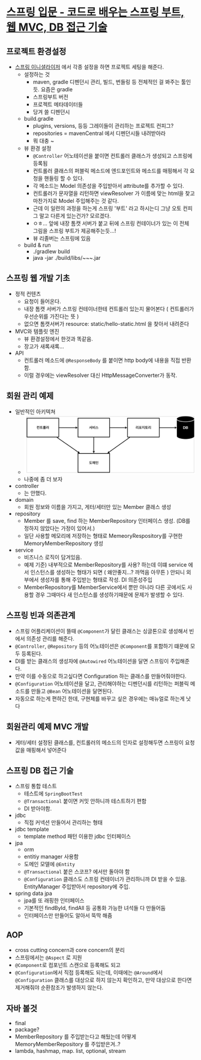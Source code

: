 # [스프링 입문 - 코드로 배우는 스프링 부트, 웹 MVC, DB 접근 기술](https://www.inflearn.com/course/%EC%8A%A4%ED%94%84%EB%A7%81-%EC%9E%85%EB%AC%B8-%EC%8A%A4%ED%94%84%EB%A7%81%EB%B6%80%ED%8A%B8)

## 프로젝트 환경설정

- [스프링 이니셜라이저](https://start.spring.io/) 에서 각종 설정을 하면 프로젝트 세팅을 해준다.
    - 설정하는 것
        - maven, gradle 디펜던시 관리, 빌드, 번들링 등 전체적인 걸 봐주는 툴인듯. 요즘은 gradle
        - 스프링부트 버전
        - 프로젝트 메타데이터들
        - 당겨 쓸 디펜던시
    - build.gradle
        - plugins, versions, 등등 그레이들이 관리하는 프로젝트 컨피그?
        - repositories = mavenCentral 에서 디펜던시들 내려받아라
        - 뭐 대충 ~
    - 뷰 환경 설정
        - `@Controller` 어노테이션을 붙이면 컨트롤러 클래스가 생성되고 스프링에 등록됨
        - 컨트롤러 클래스의 퍼블릭 메소드에 엔드포인트와 메소드를 매핑해서 각 요청을 핸들링 할 수 있다.
        - 각 메소드는 Model 의존성을 주입받아서 attribute를 추가할 수 있다.
        - 컨트롤러가 문자열을 리턴하면 viewResolver 가 이름에 맞는 html을 찾고 마찬가지로 Model 주입해주는 것 같다.
        - 근데 이 일련의 과정을 하는게 스프링 '부트' 라고 하시는디 그냥 오토 컨피그 말고 다른게 있는건가? 모르겠다.
        - ㅇㅎ... 앞에 내장 톰캣 서버가 붙고 뒤에 스프링 컨테이너가 있는 이 전체 그림을 스프링 부트가 제공해주는듯...!
        - 뷰 리졸버는 스프링에 있음
    - build & run
        - ./gradlew build
        - java -jar ./build/libs/~~~.jar

## 스프링 웹 개발 기초

- 정적 컨텐츠
    - 요청이 들어온다.
    - 내장 톰캣 서버가 스프링 컨테이너한테 컨트롤러 있는지 물어본다 ( 컨트롤러가 우선순위를 가진다는 뜻 )
    - 없으면 톰캣서버가 resource: static/hello-static.html 을 찾아서 내려준다
- MVC와 템플릿 엔진
    - 뷰 환경설정에서 한것과 똑같음.
    - 장고가 새록새록...
- API
    - 컨트롤러 메소드에 `@ResponseBody` 를 붙이면 http body에 내용을 직접 반환함.
    - 이럴 경우에는 viewResolver 대신 HttpMessageConverter가 동작.

## 회원 관리 예제

- 일반적인 아키텍쳐
    - ![arichtecture](./arichtecture.png)
    - 나중에 좀 더 보자
- controller
    - 는 안했다.
- domain
    - 회원 정보와 이름을 가지고, 게터/세터만 있는 Member 클래스 생성
- repository
    - Member 를 save, find 하는 MemberRepository 인터페이스 생성. (DB를 정하지 않았다는 가정이 있어서.)
    - 일단 사용할 메모리에 저장하는 형태로 MemeoryRespository를 구현한 MemoryMemberRepository 생성
- service
    - 비즈니스 로직이 담겨있음.
    - 예제 기준) 내부적으로 MemberRepository를 사용? 하는데 이떄 service 에서 인스턴스를 생성하는 형태가 되면 ( 왜안좋지...? 까먹음 아무튼 ) 안되니 외부에서 생성자를 통해 주입받는
      형태로 작성. DI 의존성주입
    - MemberRepository를 MemberService에서 뿐만 아니라 다른 곳에서도 사용할 경우 그때마다 새 인스턴스를 생성하기때문에 문제가 발생할 수 있다.

## 스프링 빈과 의존관계

- 스프링 어플리케이션이 뜰때 `@Component`가 달린 클래스는 싱글톤으로 생성해서 빈 에서 의존성 관리를 해준다.
- `@Controller`, `@Repository` 등의 어노테이션은 `@Component`를 포함하기 떄문에 모두 등록된다.
- DI를 받는 클래스의 생성자에 `@Autowired` 어노테이션을 달면 스프링이 주입해준다.
- 만약 이를 수동으로 하고싶다면 Configuration 하는 클래스를 만들어줘야한다.
- `@Configuration` 어노테이션을 달고, 관리해야하는 디펜던시를 리턴하는 퍼블릭 메소드를 만들고 `@Bean` 어노테이션을 달면된다.
- 자동으로 하는게 편하긴 한데, 구현체를 바꾸고 싶은 경우에는 매뉴얼로 하는게 낫다


## 회원관리 예제 MVC 개발

- 게터/세터 설정된 클래스를, 컨트롤러의 메소드의 인자로 설정해두면 스프링이 요청 값을 매핑해서 넣어준다

## 스프링 DB 접근 기술

- 스프링 통합 테스트
  - 테스트에 `SpringBootTest`
  - `@Transactional` 붙이면 커밋 안하니까 테스트하기 편함
  - DI 받아야함.
- jdbc
  - 직접 커넥션 만들어서 관리하는 형태
- jdbc template
  - template method 패턴 이용한 jdbc 인터페이스
- jpa
  - orm
  - entitiy manager 사용함
  - 도메인 모델에 `@Entity`
  - `@Transactional` 붙은 스코프? 에서만 돌아야 함
  - `@Configuration` 클래스도 스프링 컨테이너가 관리하니까 DI 받을 수 있음. EntityManager 주입받아서 repository에 주입.
- spring data jpa
  - jpa를 또 래핑한 인터페이스
  - 기본적인 findById, findAll 등 공통화 가능한 녀석들 다 만들어둠
  - 인터페이스만 만들어도 알아서 뚝딱 해줌
  
## AOP

- cross cutting concern과 core concern의 분리
- 스프링에서는 `@Aspect` 로 지원
- `@Component`로 컴포넌트 스캔으로 등록해도 되고
- `@Configuration`에서 직접 등록해도 되는데, 이때에는 `@Around`에서 `@Configuration` 클래스를 대상으로 하지 않는지 확인하고, 만약 대상으로 한다면 제거해줘야 순환참조가 발생하지 않는다.

## 자바 볼것

- final
- package?
- MemberRepository 를 주입받는다고 해뒀는데 어떻게 MemoryMemberRepository 를 주입받은겨..?
- lambda, hashmap, map. list, optional, stream
